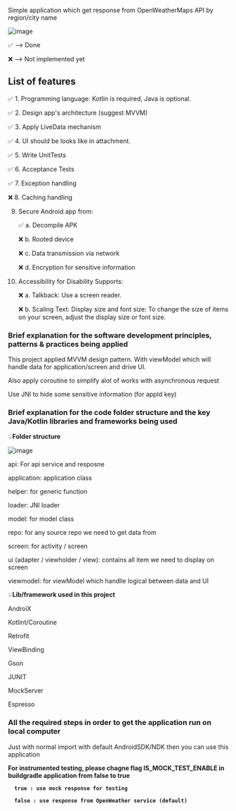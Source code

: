 Simple application which get response from OpenWeatherMaps API by region/city name

![image](https://user-images.githubusercontent.com/8493834/129487774-27c53132-54f6-43e9-b84c-407e38cd8bed.png)


✅ --> Done

❌ --> Not implemented yet


<h2>List of features</h2>


✅ 1. Programming language: Kotlin is required, Java is optional.

✅ 2. Design app's architecture (suggest MVVM)

✅ 3. Apply LiveData mechanism

✅ 4. UI should be looks like in attachment.

✅ 5. Write UnitTests

✅ 6. Acceptance Tests

✅ 7. Exception handling

❌ 8. Caching handling

9. Secure Android app from:
  
      ✅ a. Decompile APK
  
      ❌ b. Rooted device
  
      ❌ c. Data transmission via network
  
      ❌ d. Encryption for sensitive information
 
 10. Accessibility for Disability Supports:

      ❌ a. Talkback: Use a screen reader.
      
      ❌ b. Scaling Text: Display size and font size: To change the size of items on your screen, adjust the display size or font size.
      
      
 
 <h3>Brief explanation for the software development principles, patterns & practices being applied</h3>
 
  This project applied MVVM design pattern. With viewModel which will handle data for application/screen and drive UI.
  
  Also apply coroutine to simplify alot of works with asynchronous request
         
  Use JNI to hide some sensitive information (for appId key)
 
 <h3>Brief explanation for the code folder structure and the key Java/Kotlin libraries and frameworks being used</h3>
 
 💡<b>Folder structure</b>
 
 ![image](https://user-images.githubusercontent.com/8493834/129488139-a2a64bdc-e542-4bc3-a9f4-b4c086b272d6.png)
 
 api: For api service and resposne
 
 application: application class
 
 helper: for generic function
 
 loader: JNI loader
 
 model: for model class
 
 repo: for any source repo we need to get data from
 
 screen: for activity / screen
 
 ui (adapter / viewholder / view): contains all item we need to display on screen
 
 viewmodel: for viewModel which handlle logical between data and UI
 
 
 
 💡<b>Lib/framework used in this project</b>
 
 AndroiX
 
 Kotlint/Coroutine
 
 Retrofit
 
 ViewBinding
 
 Gson
 
 JUNIT
 
 MockServer
 
 Espresso
 
 
 
 
 <h3>All the required steps in order to get the application run on local computer</h3>
 
 Just with normal import with default AndroidSDK/NDK then you can use this application
 
 <b>For instrumented testing, please chagne flag IS_MOCK_TEST_ENABLE in buildgradle application from false to true<b>
      
      true : use mock response for testing
      
      false : use response from OpenWeather service (default)
  
